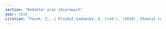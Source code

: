 ```yaml
---
section: "Redaktor prac zbiorowych"
year: 2010
citation: "Pasek, Z., i Przybył-Sadowska, E. (red.). (2010). Słownik religii. Kraków: Krakowskie Wydawnictwo Naukowe."
---
```

